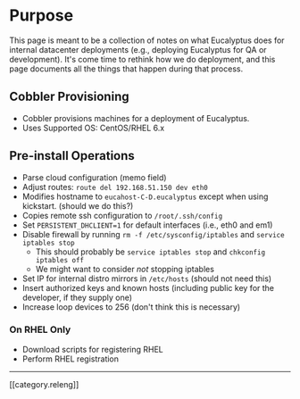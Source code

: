 # Purpose

This page is meant to be a collection of notes on what Eucalyptus does for internal datacenter deployments (e.g., deploying Eucalyptus for QA or development). It's come time to rethink how we do deployment, and this page documents all the things that happen during that process.

## Cobbler Provisioning

* Cobbler provisions machines for a deployment of Eucalyptus.
* Uses Supported OS: CentOS/RHEL 6.x

## Pre-install Operations

* Parse cloud configuration (memo field)
* Adjust routes: `route del 192.168.51.150 dev eth0`
* Modifies hostname to `eucahost-C-D.eucalyptus` except when using kickstart. (should we do this?)
* Copies remote ssh configuration to `/root/.ssh/config`
* Set `PERSISTENT_DHCLIENT=1` for default interfaces (i.e., eth0 and em1)
* Disable firewall by running `rm -f /etc/sysconfig/iptables` and `service iptables stop`
  + This should probably be `service iptables stop` and `chkconfig iptables off`
  + We might want to consider _not_ stopping iptables
* Set IP for internal distro mirrors in `/etc/hosts` (should not need this)
* Insert authorized keys and known hosts (including public key for the developer, if they supply one)
* Increase loop devices to 256 (don't think this is necessary)

### On RHEL Only

* Download scripts for registering RHEL
* Perform RHEL registration

*****
[[category.releng]]